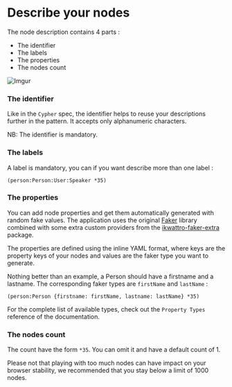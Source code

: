 # Describe your nodes

The node description contains 4 parts :

* The identifier
* The labels
* The properties
* The nodes count

![Imgur](http://i.imgur.com/nkfzAes.png)

### The identifier

Like in the `Cypher` spec, the identifier helps to reuse your descriptions further in the pattern. It accepts only
alphanumeric characters.

NB: The identifier is mandatory.

### The labels

A label is mandatory, you can if you want describe more than one label :

```
(person:Person:User:Speaker *35)
```

### The properties

You can add node properties and get them automatically generated with random fake values. The application uses the original [Faker](https://github.com/fzaninotto/faker) 
library combined with some extra custom providers from the [ikwattro-faker-extra](https://github.com/ikwattro/faker-extra) package.

The properties are defined using the inline YAML format, where keys are the property keys of your nodes and values are the faker type you want to generate.

Nothing better than an example, a Person should have a firstname and a lastname. The corresponding faker types are `firstName` and `lastName` :

```
(person:Person {firstname: firstName, lastname: lastName} *35)
```

For the complete list of available types, check out the `Property Types` reference of the documentation.

### The nodes count

The count have the form `*35`. You can omit it and have a default count of 1.

Please not that playing with too much nodes can have impact on your browser stability, we recommended that you stay below a limit of 1000 nodes.


